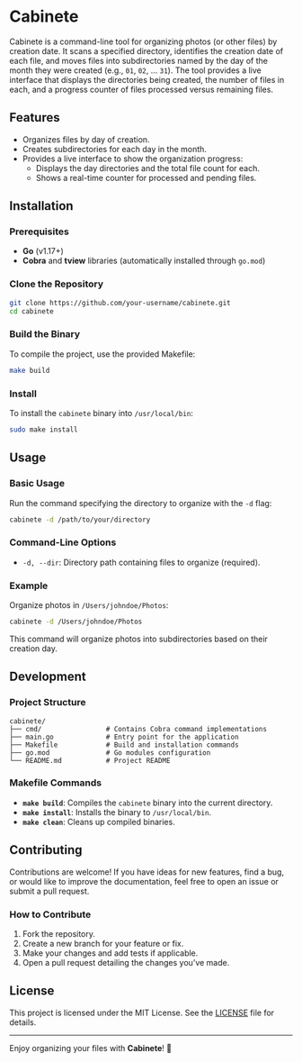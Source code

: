 # Cabinete

Cabinete is a command-line tool for organizing photos (or other files) by creation date. It scans a specified directory, identifies the creation date of each file, and moves files into subdirectories named by the day of the month they were created (e.g., `01`, `02`, ... `31`). The tool provides a live interface that displays the directories being created, the number of files in each, and a progress counter of files processed versus remaining files.

## Features

- Organizes files by day of creation.
- Creates subdirectories for each day in the month.
- Provides a live interface to show the organization progress:
  - Displays the day directories and the total file count for each.
  - Shows a real-time counter for processed and pending files.
  
## Installation

### Prerequisites

- **Go** (v1.17+)
- **Cobra** and **tview** libraries (automatically installed through `go.mod`)

### Clone the Repository

```bash
git clone https://github.com/your-username/cabinete.git
cd cabinete
```

### Build the Binary

To compile the project, use the provided Makefile:

```bash
make build
```

### Install

To install the `cabinete` binary into `/usr/local/bin`:

```bash
sudo make install
```

## Usage

### Basic Usage

Run the command specifying the directory to organize with the `-d` flag:

```bash
cabinete -d /path/to/your/directory
```

### Command-Line Options

- `-d, --dir`: Directory path containing files to organize (required).

### Example

Organize photos in `/Users/johndoe/Photos`:

```bash
cabinete -d /Users/johndoe/Photos
```

This command will organize photos into subdirectories based on their creation day.

## Development

### Project Structure

```
cabinete/
├── cmd/                # Contains Cobra command implementations
├── main.go             # Entry point for the application
├── Makefile            # Build and installation commands
├── go.mod              # Go modules configuration
└── README.md           # Project README
```

### Makefile Commands

- **`make build`**: Compiles the `cabinete` binary into the current directory.
- **`make install`**: Installs the binary to `/usr/local/bin`.
- **`make clean`**: Cleans up compiled binaries.

## Contributing

Contributions are welcome! If you have ideas for new features, find a bug, or would like to improve the documentation, feel free to open an issue or submit a pull request.

### How to Contribute

1. Fork the repository.
2. Create a new branch for your feature or fix.
3. Make your changes and add tests if applicable.
4. Open a pull request detailing the changes you’ve made.

## License

This project is licensed under the MIT License. See the [LICENSE](LICENSE) file for details.

---

Enjoy organizing your files with **Cabinete**! 🎉
